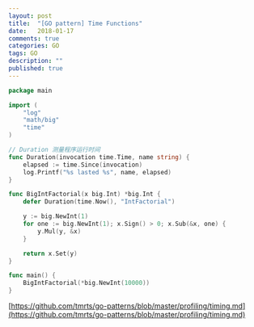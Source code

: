 ```yaml
---
layout: post
title:  "[GO pattern] Time Functions"
date:   2018-01-17
comments: true
categories: GO
tags: GO
description: ""
published: true
---
```



```go
package main

import (
	"log"
	"math/big"
	"time"
)

// Duration 测量程序运行时间
func Duration(invocation time.Time, name string) {
	elapsed := time.Since(invocation)
	log.Printf("%s lasted %s", name, elapsed)
}

func BigIntFactorial(x big.Int) *big.Int {
	defer Duration(time.Now(), "IntFactorial")

	y := big.NewInt(1)
	for one := big.NewInt(1); x.Sign() > 0; x.Sub(&x, one) {
		y.Mul(y, &x)
	}

	return x.Set(y)
}

func main() {
	BigIntFactorial(*big.NewInt(10000))
}
```


[https://github.com/tmrts/go-patterns/blob/master/profiling/timing.md](https://github.com/tmrts/go-patterns/blob/master/profiling/timing.md)



